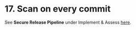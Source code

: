 # 17. Scan on every commit

See **Secure Release Pipeline** under Implement & Assess [here](implement-assess.md).
